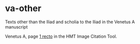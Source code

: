 # va-other

Texts other than the Iliad and scholia to the Iliad in the Venetus A manuscript


Venetus A, page [1 recto](http://www.homermultitext.org/ict2/?urn=urn:cite2:hmt:vaimg.2017a:VA001RN_0002) in the HMT Image Citation Tool.